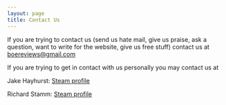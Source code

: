 ```yaml
---
layout: page
title: Contact Us
---
```


If you are trying to contact us (send us hate mail, give us praise, ask a question, want to write for the website, give us free stuff) contact us at boereviews@gmail.com

If you are trying to get in contact with us personally you may contact us at

Jake Hayhurst: [Steam profile](http://steamcommunity.com/id/LFP/)

Richard Stamm: [Steam profile](http://steamcommunity.com/profiles/76561198033602993/)